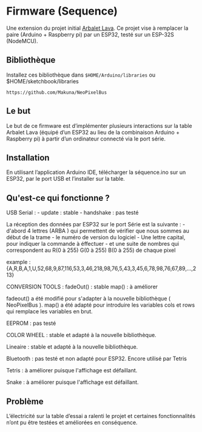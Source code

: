 # Firmware (Sequence)

Une extension du projet initial [Arbalet Lava](https://github.com/arbalet-project/arbadoc/wiki). Ce projet vise à remplacer la paire (Arduino + Raspberry pi) par un ESP32, testé sur un ESP-32S (NodeMCU).

## Bibliothèque

Installez ces bibliothèque dans `$HOME/Arduino/libraries` ou $HOME/sketchbook/libraries
```
https://github.com/Makuna/NeoPixelBus
```

## Le but

Le but de ce firmware est d’implémenter plusieurs interactions sur la table Arbalet Lava (équipé d’un ESP32 au lieu de la combinaison Arduino + Raspberry pi) à partir d’un ordinateur connecté via le port série.

## Installation

En utilisant l’application Arduino IDE, télécharger la séquence.ino sur un ESP32, par le port USB et l’installer sur la table.

## Qu'est-ce qui fonctionne ?

USB Serial :
	- update : stable
	- handshake : pas testé

La réception des données par ESP32 sur le port Série est la suivante :
	- d'abord 4 lettres (ARBA ) qui permettent de vérifier que nous sommes au début de la trame
	- le numéro de version du logiciel
	- Une lettre capital, pour indiquer la commande à éffectuer
	- et une suite de nombres qui correspondent au R(0 à 255) G(0 à 255) B(0 à 255) de chaque pixel

example : {A,R,B,A,1,U,52,68,9,87,116,53,3,46,218,98,76,5,43,3,45,6,78,98,76,67,89,...,213}

CONVERSION TOOLS :
fadeOut() : stable
map() : à améliorer

fadeout() a été modifié pour s'adapter à la nouvelle bibliothèque ( NeoPixelBus ).
map() a été adapté pour introduire les variables cols et rows qui remplace les variables en brut.

EEPROM : pas testé

COLOR WHEEL : stable et adapté à la nouvelle bibliothèque.

Lineaire : stable et adapté à la nouvelle bibliothèque.

Bluetooth : pas testé et non adapté pour ESP32. Encore utilisé par Tetris

Tetris : à améliorer puisque l'affichage est défaillant.

Snake : à améliorer puisque l'affichage est défaillant.

## Problème

L’électricité sur la table d’essai a ralenti le projet et certaines fonctionnalités n’ont pu être testées et améliorées en conséquence.



